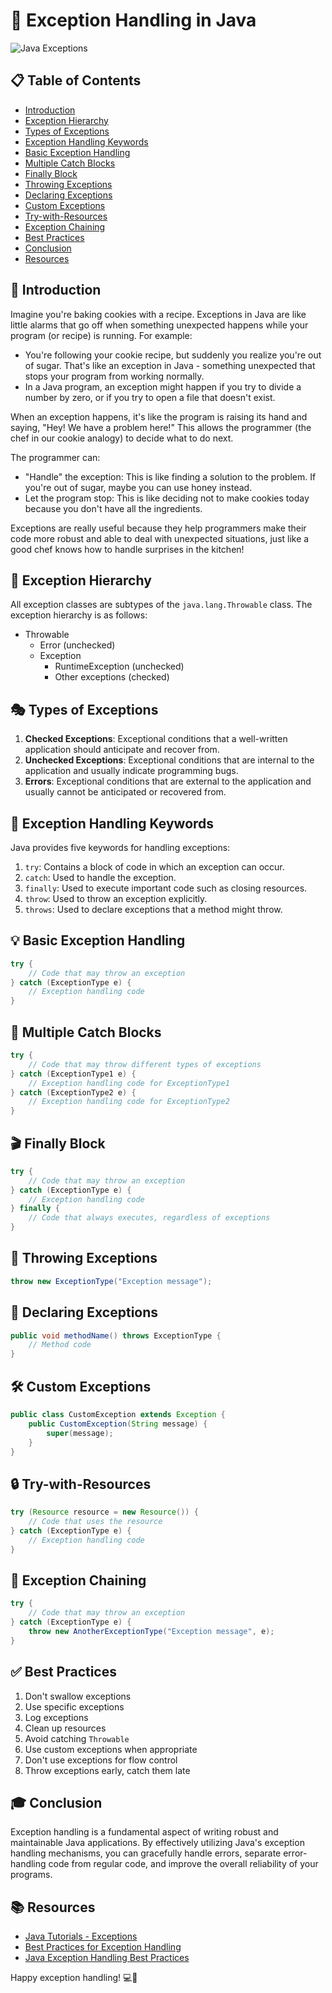 # 🚨 Exception Handling in Java

![Java Exceptions](https://img.shields.io/badge/Java-Exceptions-red?style=for-the-badge&logo=java)

## 📋 Table of Contents
- [Introduction](#-introduction)
- [Exception Hierarchy](#-exception-hierarchy)
- [Types of Exceptions](#-types-of-exceptions)
- [Exception Handling Keywords](#-exception-handling-keywords)
- [Basic Exception Handling](#-basic-exception-handling)
- [Multiple Catch Blocks](#-multiple-catch-blocks)
- [Finally Block](#-finally-block)
- [Throwing Exceptions](#-throwing-exceptions)
- [Declaring Exceptions](#-declaring-exceptions)
- [Custom Exceptions](#-custom-exceptions)
- [Try-with-Resources](#-try-with-resources)
- [Exception Chaining](#-exception-chaining)
- [Best Practices](#-best-practices)
- [Conclusion](#-conclusion)
- [Resources](#-resources)

## 🌟 Introduction

Imagine you're baking cookies with a recipe. Exceptions in Java are like little alarms that go off when something unexpected happens while your program (or recipe) is running.
For example:
- You're following your cookie recipe, but suddenly you realize you're out of sugar. That's like an exception in Java - something unexpected that stops your program from working normally.
- In a Java program, an exception might happen if you try to divide a number by zero, or if you try to open a file that doesn't exist.

When an exception happens, it's like the program is raising its hand and saying, "Hey! We have a problem here!" This allows the programmer (the chef in our cookie analogy) to decide what to do next.

The programmer can:
- "Handle" the exception: This is like finding a solution to the problem. If you're out of sugar, maybe you can use honey instead.
- Let the program stop: This is like deciding not to make cookies today because you don't have all the ingredients.

Exceptions are really useful because they help programmers make their code more robust and able to deal with unexpected situations, just like a good chef knows how to handle surprises in the kitchen!

## 🌳 Exception Hierarchy

All exception classes are subtypes of the `java.lang.Throwable` class. The exception hierarchy is as follows:

- Throwable
  - Error (unchecked)
  - Exception
    - RuntimeException (unchecked)
    - Other exceptions (checked)

## 🎭 Types of Exceptions

1. **Checked Exceptions**: Exceptional conditions that a well-written application should anticipate and recover from.
2. **Unchecked Exceptions**: Exceptional conditions that are internal to the application and usually indicate programming bugs.
3. **Errors**: Exceptional conditions that are external to the application and usually cannot be anticipated or recovered from.

## 🔑 Exception Handling Keywords

Java provides five keywords for handling exceptions:

1. `try`: Contains a block of code in which an exception can occur.
2. `catch`: Used to handle the exception.
3. `finally`: Used to execute important code such as closing resources.
4. `throw`: Used to throw an exception explicitly.
5. `throws`: Used to declare exceptions that a method might throw.

## 💡 Basic Exception Handling

```java
try {
    // Code that may throw an exception
} catch (ExceptionType e) {
    // Exception handling code
}
```

## 🎣 Multiple Catch Blocks

```java
try {
    // Code that may throw different types of exceptions
} catch (ExceptionType1 e) {
    // Exception handling code for ExceptionType1
} catch (ExceptionType2 e) {
    // Exception handling code for ExceptionType2
}
```

## 🎬 Finally Block

```java
try {
    // Code that may throw an exception
} catch (ExceptionType e) {
    // Exception handling code
} finally {
    // Code that always executes, regardless of exceptions
}
```

## 🚨 Throwing Exceptions

```java
throw new ExceptionType("Exception message");
```

## 📜 Declaring Exceptions

```java
public void methodName() throws ExceptionType {
    // Method code
}
```

## 🛠️ Custom Exceptions

```java
public class CustomException extends Exception {
    public CustomException(String message) {
        super(message);
    }
}
```

## 🔒 Try-with-Resources

```java
try (Resource resource = new Resource()) {
    // Code that uses the resource
} catch (ExceptionType e) {
    // Exception handling code
}
```

## 🔗 Exception Chaining

```java
try {
    // Code that may throw an exception
} catch (ExceptionType e) {
    throw new AnotherExceptionType("Exception message", e);
}
```

## ✅ Best Practices

1. Don't swallow exceptions
2. Use specific exceptions
3. Log exceptions
4. Clean up resources
5. Avoid catching `Throwable`
6. Use custom exceptions when appropriate
7. Don't use exceptions for flow control
8. Throw exceptions early, catch them late

## 🎓 Conclusion

Exception handling is a fundamental aspect of writing robust and maintainable Java applications. By effectively utilizing Java's exception handling mechanisms, you can gracefully handle errors, separate error-handling code from regular code, and improve the overall reliability of your programs.

## 📚 Resources

- [Java Tutorials - Exceptions](https://docs.oracle.com/javase/tutorial/essential/exceptions/)
- [Best Practices for Exception Handling](https://www.oracle.com/technical-resources/articles/java/effective-exceptions.html)
- [Java Exception Handling Best Practices](https://howtodoinjava.com/best-practices/java-exception-handling-best-practices/)

Happy exception handling! 💻🚀
